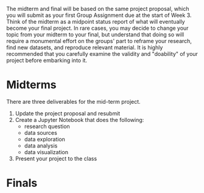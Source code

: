 The midterm and final will be based on the same project proposal, which you will submit as your first Group Assignment due at the start of Week 3. Think of the midterm as a midpoint status report of what will eventually become your final project. In rare cases, you may decide to change your topic from your midterm to your final, but understand that doing so will require a monumental effort on the groups' part to reframe your research, find new datasets, and reproduce relevant material. It is highly recommended that you carefully examine the validity and "doability" of your project before embarking into it.

# Midterms
There are three deliverables for the mid-term project.
1. Update the project proposal and resubmit
1. Create a Jupyter Notebook that does the following:
      - research question
      - data sources
      - data exploration
      - data analysis
      - data visualization 
1. Present your project to the class

# Finals
